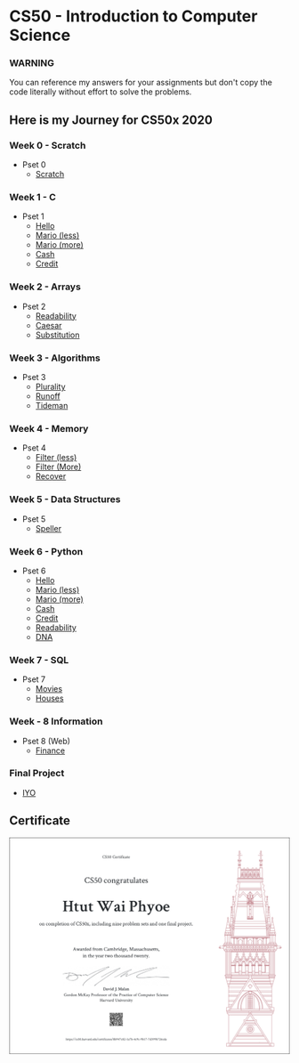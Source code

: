 # CS50 - Introduction to Computer Science

### WARNING

You can reference my answers for your assignments but don't copy the code literally without effort to solve the problems.

## Here is my Journey for CS50x 2020

### Week 0 - Scratch

- Pset 0
  - [Scratch](https://github.com/htutwaiphyoe/CS50/tree/master/Introduction%20to%20Computer%20Science/Week%200%20-%20Scratch "Scratch")

### Week 1 - C

- Pset 1
  - [Hello](https://github.com/htutwaiphyoe/CS50/blob/master/Introduction%20to%20Computer%20Science/Week%201%20-%20C/hello.c "Hello")
  - [Mario (less)](<https://github.com/htutwaiphyoe/CS50/blob/master/Introduction%20to%20Computer%20Science/Week%201%20-%20C/mario(Less).c> "Mario (less)")
  - [Mario (more)](<https://github.com/htutwaiphyoe/CS50/blob/master/Introduction%20to%20Computer%20Science/Week%201%20-%20C/mario(More).c> "Mario (more)")
  - [Cash](https://github.com/htutwaiphyoe/CS50/blob/master/Introduction%20to%20Computer%20Science/Week%201%20-%20C/cash.c "Cash")
  - [Credit](https://github.com/htutwaiphyoe/CS50/blob/master/Introduction%20to%20Computer%20Science/Week%201%20-%20C/credit.c "Credit")

### Week 2 - Arrays

- Pset 2
  - [Readability](https://github.com/htutwaiphyoe/CS50/blob/master/Introduction%20to%20Computer%20Science/Week%202%20-%20Array/readability.c "Readability")
  - [Caesar](https://github.com/htutwaiphyoe/CS50/blob/master/Introduction%20to%20Computer%20Science/Week%202%20-%20Array/caesar.c "Caesar")
  - [Substitution](https://github.com/htutwaiphyoe/CS50/blob/master/Introduction%20to%20Computer%20Science/Week%202%20-%20Array/substitution.c "Substitution")

### Week 3 - Algorithms

- Pset 3
  - [Plurality](https://github.com/htutwaiphyoe/CS50/blob/master/Introduction%20to%20Computer%20Science/Week%203%20-%20Algorithm/plurality.c "Plurality")
  - [Runoff](https://github.com/htutwaiphyoe/CS50/blob/master/Introduction%20to%20Computer%20Science/Week%203%20-%20Algorithm/runoff.c "Runoff")
  - [Tideman](https://github.com/htutwaiphyoe/CS50/blob/master/Introduction%20to%20Computer%20Science/Week%203%20-%20Algorithm/tideman.c "Tideman")

### Week 4 - Memory

- Pset 4
  - [Filter (less)](<https://github.com/htutwaiphyoe/CS50/blob/master/Introduction%20to%20Computer%20Science/Week%204%20-%20Memory/filter(less)/helpers.c> "Filter (less)")
  - [Filter (More)](<https://github.com/htutwaiphyoe/CS50/blob/master/Introduction%20to%20Computer%20Science/Week%204%20-%20Memory/filter(more)/helpers.c> "Filter (More)")
  - [Recover](https://github.com/htutwaiphyoe/CS50/blob/master/Introduction%20to%20Computer%20Science/Week%204%20-%20Memory/recover/recover.c "Recover")

### Week 5 - Data Structures

- Pset 5
  - [Speller](https://github.com/htutwaiphyoe/CS50/blob/master/Introduction%20to%20Computer%20Science/Week%205%20-%20Data%20Structure/speller/dictionary.c "Speller")

### Week 6 - Python

- Pset 6
  - [Hello](https://github.com/htutwaiphyoe/CS50/blob/master/Introduction%20to%20Computer%20Science/Week%206%20-%20Python/hello/hello.py "Hello")
  - [Mario (less)](https://github.com/htutwaiphyoe/CS50/blob/master/Introduction%20to%20Computer%20Science/Week%206%20-%20Python/mario/less/mario.py "Mario (less)")
  - [Mario (more)](https://github.com/htutwaiphyoe/CS50/blob/master/Introduction%20to%20Computer%20Science/Week%206%20-%20Python/mario/more/mario.py "Mario (more)")
  - [Cash](https://github.com/htutwaiphyoe/CS50/blob/master/Introduction%20to%20Computer%20Science/Week%206%20-%20Python/cash/cash.py "Cash")
  - [Credit](https://github.com/htutwaiphyoe/CS50/blob/master/Introduction%20to%20Computer%20Science/Week%206%20-%20Python/credit/credit.py "Credit")
  - [Readability](https://github.com/htutwaiphyoe/CS50/blob/master/Introduction%20to%20Computer%20Science/Week%206%20-%20Python/readability/readability.py "Readability")
  - [DNA](https://github.com/htutwaiphyoe/CS50/blob/master/Introduction%20to%20Computer%20Science/Week%206%20-%20Python/dna/dna.py "DNA")

### Week 7 - SQL

- Pset 7
  - [Movies](https://github.com/htutwaiphyoe/CS50/tree/master/Introduction%20to%20Computer%20Science/Week%207%20-%20SQL/movies "Movies")
  - [Houses](https://github.com/htutwaiphyoe/CS50/tree/master/Introduction%20to%20Computer%20Science/Week%207%20-%20SQL/houses "Houses")

### Week - 8 Information

- Pset 8 (Web)
  - [Finance](https://github.com/htutwaiphyoe/CS50/tree/master/Introduction%20to%20Computer%20Science/Week%208%20-%20Information/finance "Finance")

### Final Project

- [IYO](https://github.com/htutwaiphyoe/IYO "IYO")

## Certificate

![Certificate](https://github.com/htutwaiphyoe/CS50/blob/master/Introduction%20to%20Computer%20Science/Certificate/Certificate.png)
